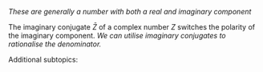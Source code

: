 *These are generally a number with both a real and imaginary component*

The imaginary conjugate $\bar{Z}$ of a complex number $Z$ switches the polarity of the imaginary component. *We can utilise imaginary conjugates to rationalise the denominator.*

Additional subtopics:
```folder-index-content
```